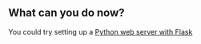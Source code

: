 ## What can you do now?

You could try setting up a [Python web server with Flask](https://projects.raspberrypi.org/en/projects/python-web-server-with-flask)